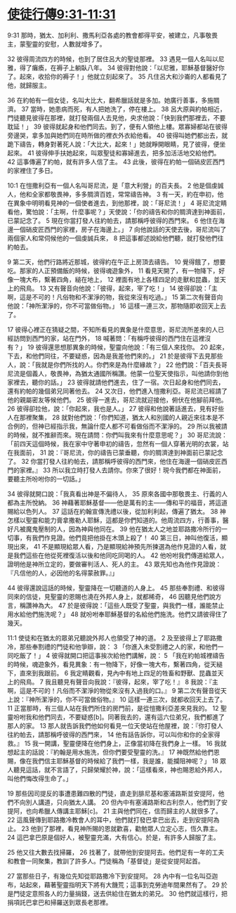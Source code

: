 # [使徒行傳9:31-11:31](https://www.biblegateway.com/quicksearch/?quicksearch=使徒行傳9:31-11:31&qs_version=CUVMPT)

9:31 那時，猶太、加利利、撒馬利亞各處的教會都得平安，被建立，凡事敬畏主，蒙聖靈的安慰，人數就增多了。

32 彼得周流四方的時候，也到了居住呂大的聖徒那裡。 33 遇見一個人名叫以尼雅，得了癱瘓，在褥子上躺臥八年。 34 彼得對他說：「以尼雅，耶穌基督醫好你了。起來，收拾你的褥子！」他就立刻起來了。 35 凡住呂大和沙崙的人都看見了他，就歸服主。

36 在約帕有一個女徒，名叫大比大，翻希臘話就是多加。她廣行善事，多施賙濟。 37 當時，她患病而死，有人把她洗了，停在樓上。 38 呂大原與約帕相近，門徒聽見彼得在那裡，就打發兩個人去見他，央求他說：「快到我們那裡去，不要耽延！」 39 彼得就起身和他們同去。到了，便有人領他上樓。眾寡婦都站在彼得旁邊哭，拿多加與她們同在時所做的裡衣外衣給他看。 40 彼得叫她們都出去，就跪下禱告，轉身對著死人說：「大比大，起來！」她就睜開眼睛，見了彼得，便坐起來。 41 彼得伸手扶她起來，叫眾聖徒和寡婦進去，把多加活活地交給他們。 42 這事傳遍了約帕，就有許多人信了主。 43 此後，彼得在約帕一個硝皮匠西門的家裡住了多日。

10:1 在愷撒利亞有一個人名叫哥尼流，是「意大利營」的百夫長。 2 他是個虔誠人，他和全家都敬畏神，多多賙濟百姓，常常禱告神。 3 有一天，約在申初，他在異象中明明看見神的一個使者進去，到他那裡，說：「哥尼流！」 4 哥尼流定睛看他，驚怕說：「主啊，什麼事呢？」天使說：「你的禱告和你的賙濟達到神面前，已蒙記念了。 5 現在你當打發人往約帕去，請那稱呼彼得的西門來。 6 他住在海邊一個硝皮匠西門的家裡，房子在海邊上。」 7 向他說話的天使去後，哥尼流叫了兩個家人和常伺候他的一個虔誠兵來， 8 把這事都述說給他們聽，就打發他們往約帕去。

9 第二天，他們行路將近那城，彼得約在午正上房頂去禱告。 10 覺得餓了，想要吃。那家的人正預備飯的時候，彼得魂遊象外， 11 看見天開了，有一物降下，好像一塊大布，繫著四角，縋在地上， 12 裡面有地上各樣四足的走獸和昆蟲，並天上的飛鳥。 13 又有聲音向他說：「彼得，起來，宰了吃！」 14 彼得卻說：「主啊，這是不可的！凡俗物和不潔淨的物，我從來沒有吃過。」 15 第二次有聲音向他說：「神所潔淨的，你不可當做俗物。」 16 這樣一連三次，那物隨即收回天上去了。

17 彼得心裡正在猜疑之間，不知所看見的異象是什麼意思，哥尼流所差來的人已經訪問到西門的家，站在門外， 18 喊著問：「有稱呼彼得的西門住在這裡沒有？」 19 彼得還思想那異象的時候，聖靈向他說：「有三個人來找你。 20 起來，下去，和他們同往，不要疑惑，因為是我差他們來的。」 21 於是彼得下去見那些人，說：「我就是你們所找的人。你們來是為什麼緣故？」 22 他們說：「百夫長哥尼流是個義人，敬畏神，為猶太通國所稱讚。他蒙一位聖天使指示，叫他請你到他家裡去，聽你的話。」 23 彼得就請他們進去，住了一宿。次日起身和他們同去，還有約帕的幾個弟兄同著他去。 24 又次日，他們進入愷撒利亞。哥尼流已經請了他的親屬密友等候他們。 25 彼得一進去，哥尼流就迎接他，俯伏在他腳前拜他。 26 彼得卻拉他，說：「你起來，我也是人。」 27 彼得和他說著話進去，見有好些人在那裡聚集， 28 就對他們說：「你們知道，猶太人和別國的人親近來往本是不合例的，但神已經指示我，無論什麼人都不可看做俗而不潔淨的。 29 所以我被請的時候，就不推辭而來。現在請問：你們叫我來有什麼意思呢？」 30 哥尼流說：「前四天這個時候，我在家中守著申初的禱告，忽然有一個人穿著光明的衣裳，站在我面前， 31 說：『哥尼流，你的禱告已蒙垂聽，你的賙濟達到神面前已蒙記念了。 32 你當打發人往約帕去，請那稱呼彼得的西門來，他住在海邊一個硝皮匠西門的家裡。』 33 所以我立時打發人去請你。你來了很好！現今我們都在神面前，要聽主所吩咐你的一切話。」

34 彼得就開口說：「我真看出神是不偏待人， 35 原來各國中那敬畏主、行義的人都為主所悅納。 36 神藉著耶穌基督——他是萬有的主——傳和平的福音，將這道賜給以色列人。 37 這話在約翰宣傳洗禮以後，從加利利起，傳遍了猶太。 38 神怎樣以聖靈和能力膏拿撒勒人耶穌，這都是你們知道的。他周流四方，行善事，醫好凡被魔鬼壓制的人，因為神與他同在。 39 他在猶太人之地並耶路撒冷所行的一切事，有我們作見證。他們竟把他掛在木頭上殺了！ 40 第三日，神叫他復活，顯現出來， 41 不是顯現給眾人看，乃是顯現給神預先所揀選為他作見證的人看，就是我們這些在他從死裡復活以後和他同吃同喝的人。 42 他吩咐我們傳道給眾人，證明他是神所立定的，要做審判活人、死人的主。 43 眾先知也為他作見證說：『凡信他的人，必因他的名得蒙赦罪。』」

44 彼得還說這話的時候，聖靈降在一切聽道的人身上。 45 那些奉割禮、和彼得同來的信徒，見聖靈的恩賜也澆在外邦人身上，就都稀奇， 46 因聽見他們說方言，稱讚神為大。 47 於是彼得說：「這些人既受了聖靈，與我們一樣，誰能禁止用水給他們施洗呢？」 48 就吩咐奉耶穌基督的名給他們施洗。他們又請彼得住了幾天。

11:1 使徒和在猶太的眾弟兄聽說外邦人也領受了神的道。 2 及至彼得上了耶路撒冷，那些奉割禮的門徒和他爭辯，說： 3 「你進入未受割禮之人的家，和他們一同吃飯了！」 4 彼得就開口把這事挨次給他們講解，說： 5 「我在約帕城裡禱告的時候，魂遊象外，看見異象：有一物降下，好像一塊大布，繫著四角，從天縋下，直來到我跟前。 6 我定睛觀看，見內中有地上四足的牲畜和野獸、昆蟲並天上的飛鳥。 7 我且聽見有聲音向我說：『彼得，起來，宰了吃！』 8 我說：『主啊，這是不可的！凡俗而不潔淨的物從來沒有入過我的口。』 9 第二次有聲音從天上說：『神所潔淨的，你不可當做俗物。』 10 這樣一連三次，就都收回天上去了。 11 正當那時，有三個人站在我們所住的房門前，是從愷撒利亞差來見我的。 12 聖靈吩咐我和他們同去，不要疑惑[b]。同著我去的，還有這六位弟兄，我們都進了那人的家。 13 那人就告訴我們他如何看見一位天使站在他屋裡，說：『你打發人往約帕去，請那稱呼彼得的西門來， 14 他有話告訴你，可以叫你和你的全家得救。』 15 我一開講，聖靈便降在他們身上，正像當初降在我們身上一樣。 16 我就想起主的話說：『約翰是用水施洗，但你們要受聖靈的洗。』 17 神既然給他們恩賜，像在我們信主耶穌基督的時候給了我們一樣，我是誰，能攔阻神呢？」 18 眾人聽見這話，就不言語了，只歸榮耀於神，說：「這樣看來，神也賜恩給外邦人，叫他們悔改得生命了。」

19 那些因司提反的事遭患難四散的門徒，直走到腓尼基和塞浦路斯並安提阿，他們不向別人講道，只向猶太人講。 20 但內中有塞浦路斯和古利奈人，他們到了安提阿，也向希臘人傳講主耶穌[c]。 21 主與他們同在，信而歸主的人就很多了。 22 這風聲傳到耶路撒冷教會人的耳中，他們就打發巴拿巴出去，走到安提阿為止。 23 他到了那裡，看見神所賜的恩就歡喜，勸勉眾人立定心志，恆久靠主。 24 這巴拿巴原是個好人，被聖靈充滿，大有信心。於是，有許多人歸服了主。

25 他又往大數去找掃羅， 26 找著了，就帶他到安提阿去。他們足有一年的工夫和教會一同聚集，教訓了許多人。門徒稱為「基督徒」是從安提阿起首。

27 當那些日子，有幾位先知從耶路撒冷下到安提阿。 28 內中有一位名叫亞迦布，站起來，藉著聖靈指明天下將有大饑荒；這事到克勞迪年間果然有了。 29 於是門徒定意照各人的力量捐錢，送去供給住在猶太的弟兄。 30 他們就這樣行，把捐項託巴拿巴和掃羅送到眾長老那裡。
